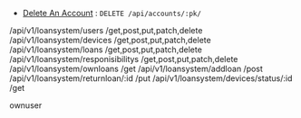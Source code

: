 * [Delete An Account](test.md) : `DELETE /api/accounts/:pk/`

/api/v1/loansystem/users    /get,post,put,patch,delete
/api/v1/loansystem/devices    /get,post,put,patch,delete
/api/v1/loansystem/loans    /get,post,put,patch,delete
/api/v1/loansystem/responisibilitys    /get,post,put,patch,delete
/api/v1/loansystem/ownloans   /get
/api/v1/loansystem/addloan    /post
/api/v1/loansystem/returnloan/:id   /put
/api/v1/loansystem/devices/status/:id   /get

ownuser